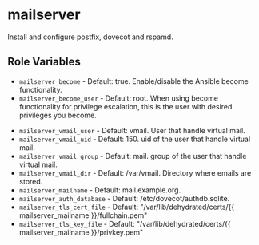 # mailserver

Install and configure postfix, dovecot and rspamd.

## Role Variables
* `mailserver_become` - Default: true. Enable/disable the Ansible become
  functionality.
* `mailserver_become_user` - Default: root. When using become functionality for
   privilege escalation, this is the user with desired privileges you become.
- `mailserver_vmail_user` - Default: vmail. User that handle virtual mail.
- `mailserver_vmail_uid` - Default: 150. uid of the user that handle virtual mail.
- `mailserver_vmail_group` - Default: mail. group of the user that handle virtual mail.
- `mailserver_vmail_dir` - Default: /var/vmail. Directory where emails are stored.
- `mailserver_mailname` - Default: mail.example.org.
- `mailserver_auth_database` - Default: /etc/dovecot/authdb.sqlite.
- `mailserver_tls_cert_file` - Default: "/var/lib/dehydrated/certs/{{ mailserver_mailname }}/fullchain.pem"
- `mailserver_tls_key_file` - Default: "/var/lib/dehydrated/certs/{{ mailserver_mailname }}/privkey.pem"
